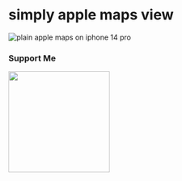 # simply apple maps view


![plain apple maps on iphone 14 pro](https://github.com/SemihK/simply-apple-maps/blob/main/image/screen.png?raw=true)

### Support Me

<a href="https://www.buymeacoffee.com/semihkesgin"><img src="https://cdn.buymeacoffee.com/buttons/v2/default-yellow.png" width="200" /></a>


